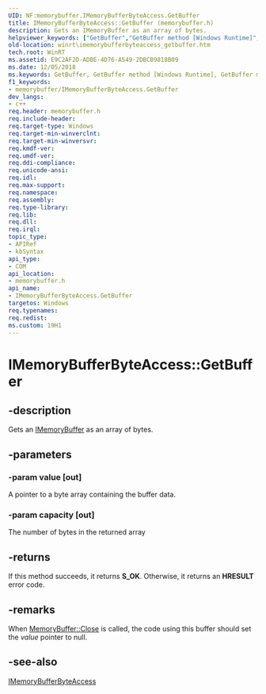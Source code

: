 ```yaml
---
UID: NF:memorybuffer.IMemoryBufferByteAccess.GetBuffer
title: IMemoryBufferByteAccess::GetBuffer (memorybuffer.h)
description: Gets an IMemoryBuffer as an array of bytes.helpviewer_keywords: ["GetBuffer","GetBuffer method [Windows Runtime]","GetBuffer method [Windows Runtime]","IMemoryBufferByteAccess interface","IMemoryBufferByteAccess interface [Windows Runtime]","GetBuffer method","IMemoryBufferByteAccess.GetBuffer","IMemoryBufferByteAccess::GetBuffer","memorybuffer/IMemoryBufferByteAccess::GetBuffer","winrt.imemorybufferbyteaccess_getbuffer"]
old-location: winrt\imemorybufferbyteaccess_getbuffer.htm
tech.root: WinRT
ms.assetid: E9C2AF2D-ADBE-4D76-A549-2DBCB9818B09
ms.date: 12/05/2018
ms.keywords: GetBuffer, GetBuffer method [Windows Runtime], GetBuffer method [Windows Runtime],IMemoryBufferByteAccess interface, IMemoryBufferByteAccess interface [Windows Runtime],GetBuffer method, IMemoryBufferByteAccess.GetBuffer, IMemoryBufferByteAccess::GetBuffer, memorybuffer/IMemoryBufferByteAccess::GetBuffer, winrt.imemorybufferbyteaccess_getbuffer
f1_keywords:
- memorybuffer/IMemoryBufferByteAccess.GetBuffer
dev_langs:
- c++
req.header: memorybuffer.h
req.include-header: 
req.target-type: Windows
req.target-min-winverclnt: 
req.target-min-winversvr: 
req.kmdf-ver: 
req.umdf-ver: 
req.ddi-compliance: 
req.unicode-ansi: 
req.idl: 
req.max-support: 
req.namespace: 
req.assembly: 
req.type-library: 
req.lib: 
req.dll: 
req.irql: 
topic_type:
- APIRef
- kbSyntax
api_type:
- COM
api_location:
- memorybuffer.h
api_name:
- IMemoryBufferByteAccess.GetBuffer
targetos: Windows
req.typenames: 
req.redist: 
ms.custom: 19H1
---
```


# IMemoryBufferByteAccess::GetBuffer


## -description


Gets an <a href="https://docs.microsoft.com/uwp/api/windows.foundation.imemorybuffer">IMemoryBuffer</a> as an array of bytes. 


## -parameters




### -param value [out]

A pointer to a byte array containing the buffer data.


### -param capacity [out]

The number of bytes in the returned array


## -returns



If this method succeeds, it returns <b xmlns:loc="http://microsoft.com/wdcml/l10n">S_OK</b>. Otherwise, it returns an <b xmlns:loc="http://microsoft.com/wdcml/l10n">HRESULT</b> error code.




## -remarks



When <a href="https://docs.microsoft.com/uwp/api/windows.foundation.memorybuffer.close">MemoryBuffer::Close</a> is called, the code using this buffer should set the <i>value</i> pointer to null.




## -see-also




<a href="https://docs.microsoft.com/previous-versions/mt297505(v=vs.85)">IMemoryBufferByteAccess</a>
 

 

